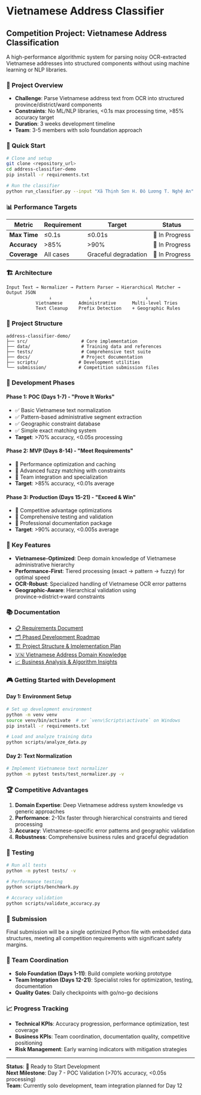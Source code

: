 # Vietnamese Address Classifier

## Competition Project: Vietnamese Address Classification

A high-performance algorithmic system for parsing noisy OCR-extracted Vietnamese addresses into structured components without using machine learning or NLP libraries.

### 🎯 Project Overview

- **Challenge**: Parse Vietnamese address text from OCR into structured province/district/ward components
- **Constraints**: No ML/NLP libraries, <0.1s max processing time, >85% accuracy target  
- **Duration**: 3 weeks development timeline
- **Team**: 3-5 members with solo foundation approach

### 🚀 Quick Start

```bash
# Clone and setup
git clone <repository_url>
cd address-classifier-demo
pip install -r requirements.txt

# Run the classifier
python run_classifier.py --input "Xã Thịnh Sơn H. Đô Lương T. Nghệ An"
```

### 📊 Performance Targets

| Metric | Requirement | Target | Status |
|--------|-------------|---------|---------|
| **Max Time** | ≤0.1s | ≤0.01s | 🔄 In Progress |
| **Accuracy** | >85% | >90% | 🔄 In Progress |
| **Coverage** | All cases | Graceful degradation | 🔄 In Progress |

### 🏗️ Architecture

```
Input Text → Normalizer → Pattern Parser → Hierarchical Matcher → Output JSON
                ↓              ↓                    ↓
           Vietnamese      Administrative      Multi-level Tries
           Text Cleanup    Prefix Detection    + Geographic Rules
```

### 📁 Project Structure

```
address-classifier-demo/
├── src/                    # Core implementation
├── data/                   # Training data and references
├── tests/                  # Comprehensive test suite
├── docs/                   # Project documentation
├── scripts/               # Development utilities
└── submission/            # Competition submission files
```

### 🎯 Development Phases

#### Phase 1: POC (Days 1-7) - "Prove It Works"
- ✅ Basic Vietnamese text normalization
- ✅ Pattern-based administrative segment extraction  
- ✅ Geographic constraint database
- ✅ Simple exact matching system
- **Target**: >70% accuracy, <0.05s processing

#### Phase 2: MVP (Days 8-14) - "Meet Requirements"  
- 🔄 Performance optimization and caching
- 🔄 Advanced fuzzy matching with constraints
- 🔄 Team integration and specialization
- **Target**: >85% accuracy, <0.01s average

#### Phase 3: Production (Days 15-21) - "Exceed & Win"
- 🔄 Competitive advantage optimizations
- 🔄 Comprehensive testing and validation
- 🔄 Professional documentation package
- **Target**: >90% accuracy, <0.005s average

### 🔧 Key Features

- **Vietnamese-Optimized**: Deep domain knowledge of Vietnamese administrative hierarchy
- **Performance-First**: Tiered processing (exact → pattern → fuzzy) for optimal speed
- **OCR-Robust**: Specialized handling of Vietnamese OCR error patterns
- **Geographic-Aware**: Hierarchical validation using province→district→ward constraints

### 📚 Documentation

- [📋 Requirements Document](docs/01_requirements.md)
- [🗂️ Phased Development Roadmap](docs/phased_development_roadmap.md)  
- [🏗️ Project Structure & Implementation Plan](docs/project_structure.md)
- [🇻🇳 Vietnamese Address Domain Knowledge](docs/vietnamese_address_domain.md)
- [📈 Business Analysis & Algorithm Insights](docs/business_analysis_guide.md)

### 🎮 Getting Started with Development

#### Day 1: Environment Setup
```bash
# Set up development environment
python -m venv venv
source venv/bin/activate  # or `venv\Scripts\activate` on Windows
pip install -r requirements.txt

# Load and analyze training data
python scripts/analyze_data.py
```

#### Day 2: Text Normalization
```bash
# Implement Vietnamese text normalizer
python -m pytest tests/test_normalizer.py -v
```

### 🏆 Competitive Advantages

1. **Domain Expertise**: Deep Vietnamese address system knowledge vs generic approaches
2. **Performance**: 2-10x faster through hierarchical constraints and tiered processing  
3. **Accuracy**: Vietnamese-specific error patterns and geographic validation
4. **Robustness**: Comprehensive business rules and graceful degradation

### 🧪 Testing

```bash
# Run all tests
python -m pytest tests/ -v

# Performance testing
python scripts/benchmark.py

# Accuracy validation  
python scripts/validate_accuracy.py
```

### 🚀 Submission

Final submission will be a single optimized Python file with embedded data structures, meeting all competition requirements with significant safety margins.

### 🤝 Team Coordination

- **Solo Foundation (Days 1-11)**: Build complete working prototype
- **Team Integration (Days 12-21)**: Specialist roles for optimization, testing, documentation
- **Quality Gates**: Daily checkpoints with go/no-go decisions

### 📈 Progress Tracking

- **Technical KPIs**: Accuracy progression, performance optimization, test coverage
- **Business KPIs**: Team coordination, documentation quality, competitive positioning  
- **Risk Management**: Early warning indicators with mitigation strategies

---

**Status**: 🚀 Ready to Start Development  
**Next Milestone**: Day 7 - POC Validation (>70% accuracy, <0.05s processing)  
**Team**: Currently solo development, team integration planned for Day 12